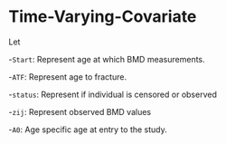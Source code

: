 # Time-Varying-Covariate

Let

-`Start`: Represent age at which BMD measurements.

-`ATF`: Represent age to fracture.

-`status`: Represent if individual is censored or observed

-`zij`: Represent observed BMD values

-`A0`: Age specific age at entry to the study.
